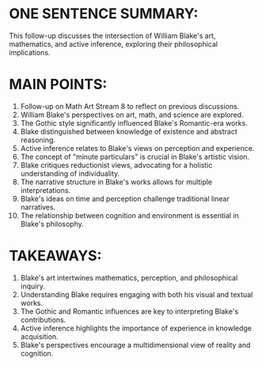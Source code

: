 # ONE SENTENCE SUMMARY:
This follow-up discusses the intersection of William Blake's art, mathematics, and active inference, exploring their philosophical implications.

# MAIN POINTS:
1. Follow-up on Math Art Stream 8 to reflect on previous discussions.
2. William Blake's perspectives on art, math, and science are explored.
3. The Gothic style significantly influenced Blake's Romantic-era works.
4. Blake distinguished between knowledge of existence and abstract reasoning.
5. Active inference relates to Blake's views on perception and experience.
6. The concept of "minute particulars" is crucial in Blake's artistic vision.
7. Blake critiques reductionist views, advocating for a holistic understanding of individuality.
8. The narrative structure in Blake's works allows for multiple interpretations.
9. Blake's ideas on time and perception challenge traditional linear narratives.
10. The relationship between cognition and environment is essential in Blake's philosophy.

# TAKEAWAYS:
1. Blake's art intertwines mathematics, perception, and philosophical inquiry.
2. Understanding Blake requires engaging with both his visual and textual works.
3. The Gothic and Romantic influences are key to interpreting Blake's contributions.
4. Active inference highlights the importance of experience in knowledge acquisition.
5. Blake's perspectives encourage a multidimensional view of reality and cognition.
